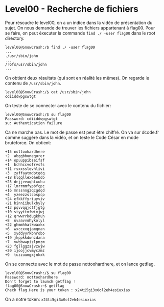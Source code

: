 # Level00 - Recherche de fichiers
Pour résoudre le level00, on a un indice dans la vidéo de présentation du sujet. On nous demande de trouver les fichiers appartenant à flag00. Pour se faire, on peut éxecuter la commande `find ./ -user flag00` dans le root directory.

```
level00@SnowCrash:/$ find ./ -user flag00
...
./usr/sbin/john
...
/rofs/usr/sbin/john
...
```

On obtient deux résultats (qui sont en réalité les mêmes). On regarde le contenu de `/usr/sbin/john`.

```
level00@SnowCrash:/$ cat /usr/sbin/john
cdiiddwpgswtgt
```

On teste de se connecter avec le contenu du fichier: 
```
level00@SnowCrash:/$ su flag00
Password: cdiiddwpgswtgt
su: Authentication failure
```

Ca ne marche pas. Le mot de passe est peut être chiffré. On va sur dcode.fr comme suggéré dans la vidéo, et on teste le Code César en mode bruteforce. On obtient:

```
+15	nottoohardhere
+2	abggbbunequrer
+14	opuuppibseifsf
+1	bchhccvofrvsfs
+11	rsxxsslevhlivi
+3	zaffaatmdptqdq
+18	klqqllexoaebob
+25	dejjeexqhtxuhu
+17	lmrrmmfypbfcpc
+16	mnssnngzqcgdqd
+4	yzeezzslcospcp
+24	efkkffyriuyviv
+21	hinniibulxbyly
+13	pqvvqqjctfjgtg
+10	styyttmfwimjwj
+12	qrwwrrkdugkhuh
+8	uvaavvohykolyl
+22	ghmmhhatkwaxkx
+6	wxccxxqjamqnan
+5	xyddyyrkbnrobo
+19	jkppkkdwnzdana
+7	vwbbwwpizlpmzm
+23	fgllggzsjvzwjw
+20	ijoojjcvmyczmz
+9	tuzzuungxjnkxk
```

On se connecte avec le mot de passe nottoohardhere, et on lance getflag.

```
level00@SnowCrash:/$ su flag00
Password: nottoohardhere
Don't forget to launch getflag !
flag00@SnowCrash:~$ getflag
Check flag.Here is your token : x24ti5gi3x0ol2eh4esiuxias
```

On a notre token: `x24ti5gi3x0ol2eh4esiuxias`
